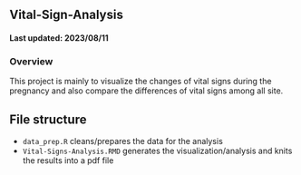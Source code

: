 ## Vital-Sign-Analysis
#### Last updated: 2023/08/11

### Overview

This project is mainly to visualize the changes of vital signs during the pregnancy and also compare the differences of vital signs among all site. 

## File structure

- `data_prep.R` cleans/prepares the data for the analysis
- `Vital-Signs-Analysis.RMD` generates the visualization/analysis and knits the results into a pdf file


